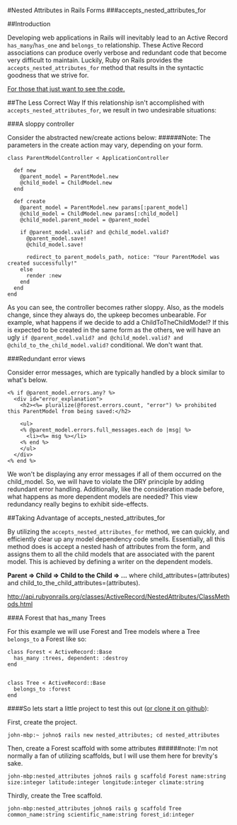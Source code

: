 #Nested Attributes in Rails Forms
###accepts\_nested\_attributes\_for

##Introduction

Developing web applications in Rails will inevitably lead to an Active Record `has_many`/`has_one` and `belongs_to` relationship. These Active Record associations can produce overly verbose and redundant code that become very difficult to maintain. Luckily, Ruby on Rails provides the `accepts_nested_attributes_for` method that results in the syntactic goodness that we strive for.  

[For those that just want to see the code.](https://github.com/johnotander/nested_attr)


##The Less Correct Way
If this relationship isn't accomplished with `accepts_nested_attributes_for`, we result in two undesirable situations:


###A sloppy controller

Consider the abstracted new/create actions below:
######Note: The parameters in the create action may vary, depending on your form.

    class ParentModelController < ApplicationController
    
      def new
        @parent_model = ParentModel.new
        @child_model = ChildModel.new
      end
      
      def create
        @parent_model = ParentModel.new params[:parent_model]
        @child_model = ChildModel.new params[:child_model]
        @child_model.parent_model = @parent_model
        
        if @parent_model.valid? and @child_model.valid?
          @parent_model.save!
          @child_model.save!
          
          redirect_to parent_models_path, notice: "Your ParentModel was created successfully!"
        else
          render :new
        end
      end
    end



As you can see, the controller becomes rather sloppy. Also, as the models change, since they always do, the upkeep becomes unbearable.  For example, what happens if we decide to add a ChildToTheChildModel?  If this is expected to be created in the same form as the others, we will have an ugly `if @parent_model.valid? and @child_model.valid? and @child_to_the_child_model.valid?` conditional.  We don't want that.


###Redundant error views

Consider error messages, which are typically handled by a block similar to what's below.

    <% if @parent_model.errors.any? %>
      <div id="error_explanation">
        <h2><%= pluralize(@forest.errors.count, "error") %> prohibited this ParentModel from being saved:</h2>

        <ul>
        <% @parent_model.errors.full_messages.each do |msg| %>
          <li><%= msg %></li>
        <% end %>
        </ul>
      </div>
    <% end %>
    
We won't be displaying any error messages if all of them occurred on the child\_model. So, we will have to violate the DRY principle by adding redundant error handling. Additionally, like the consideration made before, what happens as more dependent models are needed? This view redundancy really begins to exhibit side-effects.



##Taking Advantage of accepts\_nested\_attributes\_for

By utilizing the `accepts_nested_attributes_for` method, we can quickly, and efficiently clear up any model dependency code smells.  Essentially, all this method does is accept a nested hash of attributes from the form, and assigns them to all the child models that are associated with the parent model.  This is achieved by defining a writer on the dependent models.

__Parent => Child => Child to the Child => ...__ where child\_attributes=(attributes) and child\_to\_the\_child\_attributes=(attributes).

<http://api.rubyonrails.org/classes/ActiveRecord/NestedAttributes/ClassMethods.html>


###A Forest that has\_many Trees

For this example we will use Forest and Tree models where a Tree `belongs_to` a Forest like so:

    class Forest < ActiveRecord::Base
      has_many :trees, dependent: :destroy
    end
    

    class Tree < ActiveRecord::Base
      belongs_to :forest
    end


####So lets start a little project to test this out \([or clone it on github](https://github.com/johnotander/nested_attr.git)\):

First, create the project.

    john-mbp:~ johno$ rails new nested_attributes; cd nested_attributes   
    
Then, create a Forest scaffold with some attributes
######note: I'm not normally a fan of utilizing scaffolds, but I will use them here for brevity's sake.

    john-mbp:nested_attributes johno$ rails g scaffold Forest name:string size:integer latitude:integer longitude:integer climate:string

Thirdly, create the Tree scaffold.

    john-mbp:nested_attributes johno$ rails g scaffold Tree common_name:string scientific_name:string forest_id:integer
    


